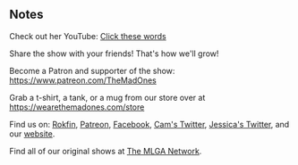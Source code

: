 ## Notes

Check out her YouTube: [Click these words](https://www.youtube.com/channel/UCr-CThPDGjZqGFnqda_Db-w)

Share the show with your friends! That's how we'll grow!

Become a Patron and supporter of the show: https://www.patreon.com/TheMadOnes

Grab a t-shirt, a tank, or a mug from our store over at https://wearethemadones.com/store

Find us on:
[Rokfin](https://rokfin.com/TheMadOnes), [Patreon](https://patreon.com/TheMadOnes), [Facebook](https://www.facebook.com/WeAreTheMad/), [Cam's Twitter](https://twitter.com/HamCarless), [Jessica's Twitter](https://twitter.com/soupcanarchist), and our [website](http://wearethemad.com).

Find all of our original shows at [The MLGA Network](https://mlganetwork.com).
